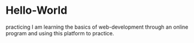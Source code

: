 # Hello-World
practicing 
I am learning the basics of web-development through an online program and using this platform to practice. 
